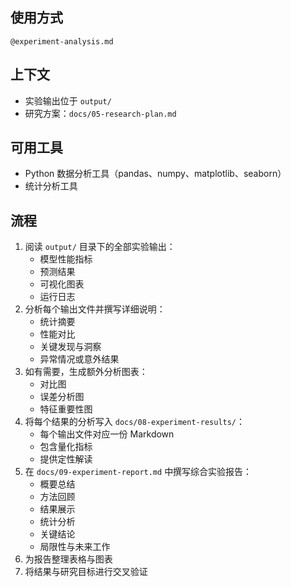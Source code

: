 ## 使用方式

`@experiment-analysis.md`

## 上下文

- 实验输出位于 `output/`
- 研究方案：`docs/05-research-plan.md`

## 可用工具

- Python 数据分析工具（pandas、numpy、matplotlib、seaborn）
- 统计分析工具

## 流程

1. 阅读 `output/` 目录下的全部实验输出：
   - 模型性能指标
   - 预测结果
   - 可视化图表
   - 运行日志
2. 分析每个输出文件并撰写详细说明：
   - 统计摘要
   - 性能对比
   - 关键发现与洞察
   - 异常情况或意外结果
3. 如有需要，生成额外分析图表：
   - 对比图
   - 误差分析图
   - 特征重要性图
4. 将每个结果的分析写入 `docs/08-experiment-results/`：
   - 每个输出文件对应一份 Markdown
   - 包含量化指标
   - 提供定性解读
5. 在 `docs/09-experiment-report.md` 中撰写综合实验报告：
   - 概要总结
   - 方法回顾
   - 结果展示
   - 统计分析
   - 关键结论
   - 局限性与未来工作
6. 为报告整理表格与图表
7. 将结果与研究目标进行交叉验证
